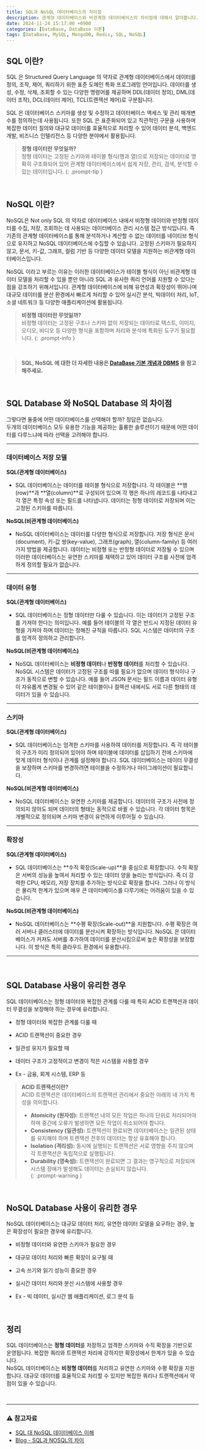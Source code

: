 ```yaml
---
title: SQL과 NoSQL 데이터베이스의 차이점
description: 관계형 데이터베이스와 비관계형 데이터베이스의 차이점에 대해서 알아봅니다.
date: 2024-11-24 15:17:00 +0900
categories: [DataBase, DataBase 이론]
tags: [DataBase, MySQL, MongoDB, Redis, SQL, NoSQL]
---
```


## SQL 이란?

SQL 은 Structured Query Language 의 약자로 관계형 데이터베이스에서 데이터를 정의, 조작, 제어, 쿼리하기 위한 표준 도메인 특화 프로그래밍 언어입니다. 데이터를 생성, 수정, 삭제, 조회할 수 있는 다양한 명령어를 제공하며 DDL(데이터 정의), DML(데이터 조작), DCL(데이터 제어), TCL(트랜잭션 제어)로 구분됩니다.

SQL 은 데이터베이스 스키마를 생성 및 수정하고 데이터베이스 액세스 및 관리 매개변수를 정의하는데 사용됩니다. 또한 SQL 은 표준화되어 있고 직관적인 구문을 사용하며 복잡한 데이터 질의와 대규모 데이터를 효율적으로 처리할 수 있어 데이터 분석, 백엔드 개발, 비즈니스 인텔리전스 등 다양한 분야에서 활용됩니다.

> **정형 데이터란 무엇일까?**    
> 정형 데이터는 고정된 스키마와 테이블 형식(행과 열)으로 저장되는 데이터로 명확히 구조화되어 있어 관계형 데이터베이스에서 쉽게 저장, 관리, 검색, 분석할 수 있는 데이터입니다.
{: .prompt-tip }

<br>

## NoSQL 이란?


NoSQL은 Not only SQL 의 약자로 데이터베이스 내에서 비정형 데이터와 반정형 데이터를 수집, 저장, 조회하는 데 사용되는 데이터베이스 관리 시스템 접근 방식입니다.
즉 기존의 관계형 데이터베이스를 통해 분석하거나 계산할 수 없는 데이터를 네이티브 형식으로 유지하고 NoSQL 데이터베이스에 수집할 수 있습니다. 고정된 스키마가 필요하지 않고, 문서, 키-값, 그래프, 컬럼 기반 등 다양한 데이터 모델을 지원하는 비관계형 데이터베이스입니다. 

NoSQL 이라고 부르는 이유는 이러한 데이터베이스가 테이블 형식이 아닌 비관계형 데이터 모델을 처리할 수 있을 뿐만 아니라 SQL 과 유사한 쿼리 언어를 지원할 수 있다는 점을 강조하기 위해서입니다.
관계형 데이터베이스에 비해 유연성과 확장성이 뛰어나며 대규모 데이터를 분산 환경에서 빠르게 처리할 수 있어 실시간 분석, 빅데이터 처리, IoT, 소셜 네트워크 등 다양한 애플리케이션에 활용됩니다.

> **비정형 데이터란 무엇일까?**    
> 비정형 데이터는 고정된 구조나 스키마 없이 저장되는 데이터로 텍스트, 이미지, 오디오, 비디오 등 다양한 형식을 포함하며 처리와 분석에 특화된 도구가 필요합니다.
{: .prompt-info }

<br>

> **SQL, NoSQL 에 대한 더 자세한 내용은 [DataBase 기본 개념과 DBMS](https://developer-groo.github.io/posts/database-%EA%B8%B0%EB%B3%B8-%EA%B0%9C%EB%85%90/) 을 참고해주세요.**

<br>

## SQL Database 와 NoSQL Database 의 차이점

그렇다면 둘중에 어떤 데이터베이스를 선택해야 할까? 정답은 없습니다.    
두개의 데이터베이스 모두 유용한 기능을 제공하는 훌륭한 솔루션이기 때문에 어떤 데이터를 다루느냐에 따라 선택을 고려해야 합니다.

***

### 데이터베이스 저장 모델

**SQL(관계형 데이터베이스)**

- SQL 데이터베이스는 데이터를 테이블 형식으로 저장합니다. 각 테이블은 **행(row)**과 **열(column)**로 구성되어 있으며 각 행은 하나의 레코드를 나타내고 각 열은 특정 속성 또는 필드를 나타냅니다. 데이터는 정형 데이터로 저장되며 이는 고정된 스키마를 따릅니다.

**NoSQL(비관계형 데이터베이스)**

- NoSQL 데이터베이스는 데이터를 다양한 형식으로 저장합니다. 저장 형식은 문서(document), 키-값 쌍(key-value), 그래프(graph), 열(column-family) 등 여러 가지 방법을 제공합니다. 데이터는 비정형 또는 반정형 데이터로 저장될 수 있으며 이러한 데이터베이스는 유연한 스키마를 채택하고 있어 데이터 구조를 사전에 엄격하게 정의할 필요가 없습니다.

***

### 데이터 유형

**SQL(관계형 데이터베이스)**

- SQL 데이터베이스는 정형 데이터만 다룰 수 있습니다. 이는 데이터가 고정된 구조를 가져야 한다는 의미입니다. 예를 들어 테이블의 각 열은 반드시 지정된 데이터 유형을 가져야 하며 데이터는 정해진 규칙을 따릅니다. SQL 시스템은 데이터의 구조를 엄격히 정의하고 관리합니다.

**NoSQL(비관계형 데이터베이스)**

- NoSQL 데이터베이스는 **비정형 데이터**나 **반정형 데이터**를 처리할 수 있습니다. NoSQL 시스템은 데이터가 고정된 구조를 따를 필요가 없으며 데이터 형식이나 구조가 동적으로 변할 수 있습니다. 예를 들어 JSON 문서는 필드 이름과 데이터 유형이 자유롭게 변경될 수 있어 같은 테이블이나 컬렉션 내에서도 서로 다른 형태의 데이터가 있을 수 있습니다.

***

### 스키마

**SQL(관계형 데이터베이스)**

- SQL 데이터베이스는 엄격한 스키마를 사용하여 데이터를 저장합니다. 즉 각 테이블의 구조가 미리 정의되어 있어야 하며 테이블에 데이터를 삽입하기 전에 스키마에 맞게 데이터 형식이나 관계를 설정해야 합니다. SQL 데이터베이스는 데이터 무결성을 보장하며 스키마를 변경하려면 테이블을 수정하거나 마이그레이션이 필요합니다.

**NoSQL(비관계형 데이터베이스)**

- NoSQL 데이터베이스는 유연한 스키마를 제공합니다. 데이터의 구조가 사전에 정의되지 않아도 되며 데이터의 형태는 동적으로 바뀔 수 있습니다. 각 데이터 항목은 개별적으로 정의되며 스키마 변경이 유연하게 이루어질 수 있습니다.

***

### 확장성

**SQL(관계형 데이터베이스)**

- SQL 데이터베이스는 **수직 확장(Scale-up)**을 중심으로 확장합니다. 수직 확장은 서버의 성능을 높여서 처리할 수 있는 데이터 양을 늘리는 방식입니다. 즉 더 강력한 CPU, 메모리, 저장 장치를 추가하는 방식으로 확장을 합니다. 그러나 이 방식은 물리적 한계가 있으며 매우 큰 데이터베이스를 다루기에는 어려움이 있을 수 있습니다.

**NoSQL(비관계형 데이터베이스)**

- NoSQL 데이터베이스는 **수평 확장(Scale-out)**을 지원합니다. 수평 확장은 여러 서버나 클러스터에 데이터를 분산시켜 확장하는 방식입니다. NoSQL 은 데이터베이스가 커져도 서버를 추가하여 데이터를 분산시킴으로써 높은 확장성을 보장합니다. 이 방식은 특히 클라우드 환경에서 유용합니다.

***

<br>

## SQL Database 사용이 유리한 경우

SQL 데이터베이스는 정형 데이터와 복잡한 관계를 다룰 때 특히 ACID 트랜잭션과 데이터 무결성을 보장해야 하는 경우에 유리합니다.

- 정형 데이터와 복잡한 관계를 다룰 때

- ACID 트랜잭션이 중요한 경우

- 일관성 유지가 필요할 때

- 데이터 구조가 고정적이고 변경이 적은 시스템을 사용할 경우

- Ex - 금융, 회계 시스템, ERP 등

> **ACID 트랜잭션이란?**    
> ACID 트랜잭션은 데이터베이스의 트랜잭션 관리에서 중요한 아래의 네 가지 특성을 의미합니다.    
> - **Atomicity (원자성):** 트랜잭션 내의 모든 작업은 하나의 단위로 처리되어야 하며 중간에 오류가 발생하면 모든 작업이 취소되어야 합니다.    
> - **Consistency (일관성):** 트랜잭션이 완료되면 데이터베이스는 일관된 상태를 유지해야 하며 트랜잭션 전후의 데이터는 항상 유효해야 합니다.    
> - **Isolation (격리성):** 동시에 실행되는 트랜잭션은 서로 영향을 주지 않으며 각 트랜잭션은 독립적으로 실행됩니다.    
> - **Durability (영속성):** 트랜잭션이 완료되면 그 결과는 영구적으로 저장되며 시스템 장애가 발생해도 데이터는 손실되지 않습니다.    
{: .prompt-warning }

<br>

## NoSQL Database 사용이 유리한 경우

NoSQL 데이터베이스는 대규모 데이터 처리, 유연한 데이터 모델을 요구하는 경우, 높은 확장성이 필요한 경우에 유리합니다.

- 비정형 데이터와 유연한 스키마가 필요한 경우

- 대규모 데이터 처리와 빠른 확장이 요구될 때

- 고속 쓰기와 읽기 성능이 중요한 경우

- 실시간 데이터 처리와 분산 시스템에 사용할 경우

- Ex - 빅 데이터, 실시간 웹 애플리케이션, 로그 분석 등

<br>

## 정리

SQL 데이터베이스는 **정형 데이터**를 저장하고 엄격한 스키마와 수직 확장을 기반으로 운영됩니다. 복잡한 쿼리와 트랜잭션 처리에 강하지만 확장성에서 한계가 있을 수 있습니다.   
NoSQL 데이터베이스는 **비정형 데이터**를 처리하고 유연한 스키마와 수평 확장을 지원합니다. 대규모 데이터를 효율적으로 처리할 수 있지만 복잡한 쿼리나 트랜잭션에서 약점이 있을 수 있습니다.

<br>

***

### ⚠️ 참고자료
- [SQL 대 NoSQL 데이터베이스 이해](https://www.mongodb.com/ko-kr/resources/basics/databases/nosql-explained/nosql-vs-sql) 
- [Blog - SQL과 NOSQL의 차이](https://gyoogle.dev/blog/computer-science/data-base/SQL%20&%20NOSQL.html)
